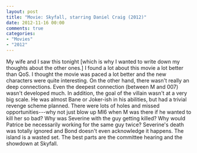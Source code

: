 ```yaml
---
layout: post
title: "Movie: Skyfall, starring Daniel Craig (2012)"
date: 2012-11-16 00:00
comments: true
categories:
- "Movies"
- "2012"
---
```


My wife and I saw this tonight [which is why I wanted to write down
my thoughts about the other ones.] I found a lot about this movie a
lot better than QoS. I thought the movie was paced a lot better and
the new characters were quite interesting. On the other hand, there
wasn't really an deep connections. Even the deepest connection
(between M and 007) wasn't developed much. In addition, the goal of
the villain wasn't at a very big scale. He was almost Bane or
Joker-ish in his abilities, but had a trivial revenge scheme
planned. There were lots of holes and missed opportunities---why
not just blow up MI6 when M was there if he wanted to kill her so
bad? Why was Severine with the guy getting killed? Why would
Patrice be necessarily working for the same guy twice? Severine's
death was totally ignored and Bond doesn't even acknowledge it
happens. The island is a wasted set. The best parts are the
committee hearing and the showdown at Skyfall.
